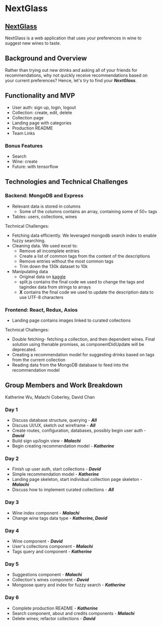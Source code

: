 # NextGlass
## [NextGlass](http://nextglass.herokuapp.com/#/welcome)
NextGlass is a web application that uses your preferences in wine to suggest new wines to taste.

## Background and Overview
Rather than trying out new drinks and asking all of your friends for recommendations, why not quickly receive recommendations based on your current preferences? Hence, let's try to find your ***NextGlass***.

## Functionality and MVP
- User auth: sign up, login, logout
- Collection: create, edit, delete
- Collection page
- Landing page with categories
- Production README
- Team Links

### Bonus Features
- Search
- Wine: create
- Future: with tensorflow

## Technologies and Technical Challenges
### Backend: MongoDB and Express
- Relevant data is stored in columns
  - Some of the columns contains an array, containing some of 50+ tags
- Tables: users, collections, wines

Technical Challenges:
- Fetching data efficiently. We leveraged mongodb search index to enable fuzzy searching.
- Cleaning data. We used excel to:
  -  Remove all incomplete entries
  -  Create a list of common tags from the content of the descriptions
  -  Remove entries without the most common tags
  -  Trim down the 130k dataset to 10k
- Manipulating data
  -  Original data on [kaggle](https://www.kaggle.com/zynicide/wine-reviews)
  -  split.js contains the final code we used to change the tags and tagindex data from strings to arrays
  -  **X** contains the final code we used to update the description data to use UTF-8 characters

### Frontend: React, Redux, Axios
- Landing page contains images linked to curated collections

Technical Challenges:
- Double fetching- fetching a collection, and then dependent wines. Final solution using thenable promises, as componentDidUpdate will be deprecated.
- Creating a recommendation model for suggesting drinks based on tags from the current collection
- Reading data from the MongoDB database to feed into the recommendation model

## Group Members and Work Breakdown
Katherine Wu, Malachi Coberley, David Chan

### Day 1
- Discuss database structure, querying - ***All***
- Discuss UI/UX, sketch out wireframe - ***All***
- Create routes, configuration, databases, possibly begin user auth - ***David***
- Build sign up/login view - ***Malachi***
- Begin creating recommendation model - ***Katherine***

### Day 2
- Finish up user auth, start collections - ***David***
- Simple recommendation model - ***Katherine***
- Landing page skeleton, start individual collection page skeleton - ***Malachi***
- Discuss how to implement curated collections - ***All***

### Day 3
- Wine index component - ***Malachi***
- Change wine tags data type - ***Katherine, David***

### Day 4
- Wine component - ***David***
- User's collections component - ***Malachi***
- Tags query and component - ***Katherine***

### Day 5
- Suggestions component - ***Malachi***
- Collection's wines component - ***David***
- Mongoose query and index for fuzzy search - ***Katherine***

### Day 6
- Complete production README - ***Katherine***
- Search component, about and credits components - ***Malachi***
- Delete wines; refactor collections - ***David***
